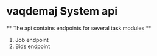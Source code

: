 # vaqdemaj System api
** The api contains endpoints for several task modules **

1. Job endpoint
2. Bids endpoint

